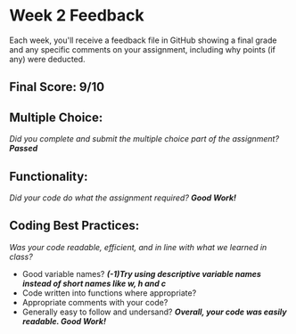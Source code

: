 # Week 2 Feedback
Each week, you'll receive a feedback file in GitHub showing a final grade and any specific comments on your assignment, including why points (if any) were deducted.


## Final Score: 9/10

## Multiple Choice:
_Did you complete and submit the multiple choice part of the assignment?_
***Passed***

## Functionality: 
_Did your code do what the assignment required?_
***Good Work!***

## Coding Best Practices:
_Was your code readable, efficient, and in line with what we learned in class?_
* Good variable names?
***(-1)Try using descriptive variable names instead of short names like w, h and c***
* Code written into functions where appropriate?
* Appropriate comments with your code?
* Generally easy to follow and undersand?
***Overall, your code was easily readable. Good Work!***
